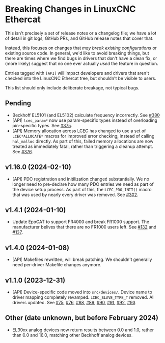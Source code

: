 # Breaking Changes in LinuxCNC Ethercat

This isn't precisely a set of release notes or a changelog file; we
have a lot of detail in git logs, GitHub PRs, and GitHub release notes
that cover that.

Instead, this focuses on changes that *may break existing
configurations* or existing source code.  In general, we'd like to
avoid breaking things, but there are times where we find bugs in
drivers that don't have a clean fix, or (more likely) suggest that no
one ever actually *used* the feature in question.

Entries tagged with `[API]` will impact developers and drivers that
aren't checked into the LinuxCNC Ethercat tree, but shouldn't be
visible to users.

This list should only include deliberate breakage, not typical bugs.

## Pending

- Beckhoff EL5101 (and EL5102) calculate frequency incorrectly. See
  [#380](https://github.com/linuxcnc-ethercat/linuxcnc-ethercat/pull/380)
- [API] `lcec_param*` now use param-specific types instead of
  overloading pin-specific types.  See
  [#375](https://github.com/linuxcnc-ethercat/linuxcnc-ethercat/pull/375).
- [API] Memory allocation across LCEC has changed to use a set of
  `LCEC*ALLOCATE*` macros for improved error checking, instead of
  calling `hal_malloc` directly.  As part of this, failed memory
  allocations are now treated as immediately fatal, rather than
  triggering a cleanup attempt.  See
  [#376](https://github.com/linuxcnc-ethercat/linuxcnc-ethercat/pull/376).

## v1.16.0 (2024-02-10)

- [API] PDO registration and initilization changed substantially.  We
  no longer need to pre-declare how many PDO entries we need as part
  of the device setup process.  As part of this, the `LCEC_PDO_INIT()`
  macro that was used by nearly every driver was removed.  See
  [#302](https://github.com/linuxcnc-ethercat/linuxcnc-ethercat/pull/302).

## v1.4.1 (2024-01-10)

- Update EpoCAT to support FR4000 and break FR1000 support.  The
  manufacturer belives that there are no FR1000 users left.  See
  [#132](https://github.com/linuxcnc-ethercat/linuxcnc-ethercat/pull/132)
  and
  [#137](https://github.com/linuxcnc-ethercat/linuxcnc-ethercat/pull/137).
  
## v1.4.0 (2024-01-08)

- [API] Makefiles rewritten, will break patching.  We shouldn't
  generally need per-driver Makefile changes anymore.

## v1.1.0 (2023-12-31)

- [API] Device-specific code moved into `src/devices/`.  Device name
  to driver mapping completely revamped.  `LCEC_SLAVE_TYPE_T` removed.
  All drivers updated.  See
  [#75](https://github.com/linuxcnc-ethercat/linuxcnc-ethercat/pull/75),
  [#76](https://github.com/linuxcnc-ethercat/linuxcnc-ethercat/pull/76),
  [#88](https://github.com/linuxcnc-ethercat/linuxcnc-ethercat/pull/88),
  [#89](https://github.com/linuxcnc-ethercat/linuxcnc-ethercat/pull/89),
  [#90](https://github.com/linuxcnc-ethercat/linuxcnc-ethercat/pull/90),
  [#91](https://github.com/linuxcnc-ethercat/linuxcnc-ethercat/pull/91),
  [#92](https://github.com/linuxcnc-ethercat/linuxcnc-ethercat/pull/92),
  [#93](https://github.com/linuxcnc-ethercat/linuxcnc-ethercat/pull/93).

## Other (date unknown, but before February 2024)

- EL30xx analog devices now return results between 0.0 and 1.0, rather
  than 0.0 and 16.0, matching other Beckhoff analog devices.
